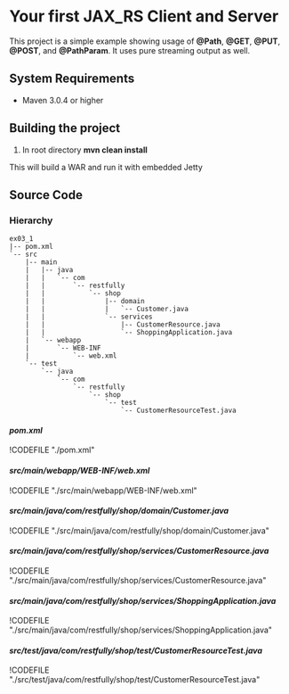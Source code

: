 # Your first JAX_RS Client and Server


<!-- toc -->


This project is a simple example showing usage of **@Path**, **@GET**, **@PUT**, **@POST**, and **@PathParam**.  It uses pure streaming output as well. 


## System Requirements


- Maven 3.0.4 or higher



## Building the project


1. In root directory **mvn clean install**


This will build a WAR and run it with embedded Jetty



## Source Code


### Hierarchy
```
ex03_1
|-- pom.xml
`-- src
    |-- main
    |   |-- java
    |   |   `-- com
    |   |       `-- restfully
    |   |           `-- shop
    |   |               |-- domain
    |   |               |   `-- Customer.java
    |   |               `-- services
    |   |                   |-- CustomerResource.java
    |   |                   `-- ShoppingApplication.java
    |   `-- webapp
    |       `-- WEB-INF
    |           `-- web.xml
    `-- test
        `-- java
            `-- com
                `-- restfully
                    `-- shop
                        `-- test
                            `-- CustomerResourceTest.java
```

#### *pom.xml*

!CODEFILE "./pom.xml"


#### *src/main/webapp/WEB-INF/web.xml*

!CODEFILE "./src/main/webapp/WEB-INF/web.xml"


#### *src/main/java/com/restfully/shop/domain/Customer.java*

!CODEFILE "./src/main/java/com/restfully/shop/domain/Customer.java"


#### *src/main/java/com/restfully/shop/services/CustomerResource.java*

!CODEFILE "./src/main/java/com/restfully/shop/services/CustomerResource.java"


#### *src/main/java/com/restfully/shop/services/ShoppingApplication.java*

!CODEFILE "./src/main/java/com/restfully/shop/services/ShoppingApplication.java"


#### *src/test/java/com/restfully/shop/test/CustomerResourceTest.java*

!CODEFILE "./src/test/java/com/restfully/shop/test/CustomerResourceTest.java"